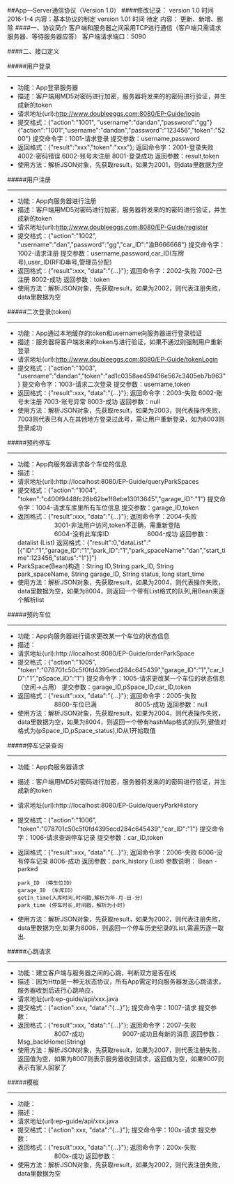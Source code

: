 ##App—Server通信协议（Version 1.0）
####修改记录：
	version 1.0  时间 2016-1-4 内容：基本协议的制定
    version 1.01 时间 待定 内容： 更新、新增、删除
####一、协议简介
	客户端和服务器之间采用TCP进行通信（客户端只需请求服务器、等待服务器应答）
	客户端请求端口：5090

####二、接口定义

#####用户登录
_ _ _

- 功能：App登录服务器
- 描述：客户端用MD5对密码进行加密，服务器将发来的的密码进行验证，并生成新的token
- 请求地址(url):http://www.doubleeggs.com:8080/EP-Guide/login
- 提交格式：{"action":"1001", "username":"dandan","password":"gg"}
  {"action":"1001","username":"dandan","password":"123456","token":"5200"}
  提交命令字：1001-请求登录
  提交参数：username,password
- 返回格式：{"result":"xxx","token":"xxx"};
  返回命令字：2001-登录失败  4002-密码错误
  6002-账号未注册  8001-登录成功
  返回参数：result,token
- 使用方法：解析JSON对象，先获取result，如果为2001，则data里数据为空

#####用户注册
_ _ _

- 功能：App向服务器进行注册
- 描述：客户端用MD5对密码进行加密，服务器将发来的的密码进行验证，并生成新的token
- 请求地址(url):http://www.doubleeggs.com:8080/EP-Guide/register
- 提交格式：{"action":"1002", "username":"dan","password":"gg","car_ID":"渝B666668"}
  提交命令字：1002-请求注册
  提交参数：username,password,car_ID(车牌号),user_ID(RFID串号,管理员分配)
- 返回格式：{"result":xxx, "data":"{…}"};
  返回命令字：2002-失败 7002-已注册 8002-成功
  返回参数：token
- 使用方法：解析JSON对象，先获取result，如果为2002，则代表注册失败，data里数据为空

#####二次登录(token)
_ _ _

- 功能：App通过本地缓存的token和username向服务器进行登录验证
- 描述：服务器将客户端发来的token与进行验证，如果不通过则强制用户重新登录
- 请求地址(url):http://www.doubleeggs.com:8080/EP-Guide/tokenLogin
- 提交格式：{"action":"1003", "username":"dandan","token":"ad1c0358ae459416e567c3405eb7b963"}
  提交命令字：1003-请求二次登录
  提交参数：username,token
- 返回格式：{"result":xxx, "data":"{…}"};
  返回命令字：2003-失败 6002-账号未注册
  7003-账号异常 8003-成功
  返回参数：null
- 使用方法：解析JSON对象，先获取result，如果为2003，则代表操作失败，7003则代表已有人在其他地方登录过此号，需让用户重新登录，如为8003则登录成功

#####预约停车
_ _ _

- 功能：App向服务器请求各个车位的信息
- 描述：
- 请求地址(url):http://localhost:8080/EP-Guide/queryParkSpaces
- 提交格式：{"action":"1004", "token":"c400f9448fc28b62be1f8ebe13013645","garage_ID":"1"}
  提交命令字：1004-请求车库里所有车位信息
  提交参数：garage_ID,token
- 返回格式：{"result":xxx, "data":"{…}"};
  返回命令字：2004-失败
  　　　　　　3001-非法用户访问,token不正确，需重新登陆
  　　　　　　6004-没有此车库ID
　　　　　　8004-成功
  返回参数：datalist (List<bean>)
  返回格式：{"result":0,"dataList":"[{\"ID\":\"1\",\"garage_ID\":\"1\",\"park_ID\":\"1\",\"park_spaceName\":\"dan\",\"start_time\":123456,\"status\":\"1\"}]"}
- ParkSpace(Bean)构造：String ID,String park_ID, String park_spaceName, String garage_ID, String status, long start_time
- 使用方法：解析JSON对象，先获取result，如果为2004，则代表操作失败，data里数据为空，如果为8004，则返回一个带有List<bean>格式的队列,用Bean来逐个解析list

#####预约车位
_ _ _

- 功能：App向服务器进行请求更改某一个车位的状态信息
- 描述：
- 请求地址(url):http://localhost:8080/EP-Guide/orderParkSpace
- 提交格式：{"action":"1005", "token":"078701c50c5f0fd4395ecd284c645439","garage_ID":"1","car_ID":"1","pSpace_ID":"1"}
  提交命令字：1005-请求更改某一个车位的状态信息（空闲->占用）
  提交参数：garage_ID,pSpace_ID,car_ID,token
- 返回格式：{"result":xxx, "data":"{…}"};
  返回命令字：2005-失败
　　　　　　8800-车位已满
　　　　　　8005-成功
  返回参数：null
- 使用方法：解析JSON对象，先获取result，如果为2004，则代表操作失败，data里数据为空，如果为8004，则返回一个带有hashMap格式的队列,键值对格式为(pSpace_ID,pSpace_status),ID从1开始取值

#####停车记录查询
_ _ _

- 功能：App向服务器请求
- 描述：客户端用MD5对密码进行加密，服务器将发来的的密码进行验证，并生成新的token
- 请求地址(url):http://localhost:8080/EP-Guide/queryParkHistory
- 提交格式：{"action":"1006", "token":"078701c50c5f0fd4395ecd284c645439","car_ID":"1"}
  提交命令字：1006-请求查询停车记录
  提交参数：car_ID,token
- 返回格式：{"result":xxx, "data":"{…}"};
  返回命令字：2006-失败 6006-没有停车记录 8006-成功
  返回参数：park_history (List<Bean>)
  参数说明：
  Bean - parked
	```
	park_ID （停车位ID）
	garage_ID （车库ID）
	getIn_time(入库时间,时间戳,解析为年-月-日-分)
	park_time (停车时长,时间戳，解析为小时)
	```

- 使用方法：解析JSON对象，先获取result，如果为2002，则代表注册失败，data里数据为空,如果为8006，则返回一个停车历史纪录的List,需遍历逐一取出.

#####心跳请求
_ _ _

- 功能：建立客户端与服务器之间的心跳，判断双方是否在线
- 描述：因为Http是一种无状态协议，所有App需定时向服务器发送心跳请求，服务器收到后进行心跳响应，
- 请求地址(url):ep-guide/api/xxx.java
- 提交格式：{"action":xxx, "data":"{...}"};
  提交命令字：1007-请求
  提交参数：
- 返回格式：{"result":xxx, "data":"{…}"};
  返回命令字：2007-失败
　　　　　　8007-成功
　　　　　　9007-成功且有新的消息
  返回参数：Msg_backHome(String)
- 使用方法：解析JSON对象，先获取result，如果为2007，则代表注册失败，返回值为空，如果为8007则表示服务器收到请求，返回值为空，如果9007则表示有家人回家了

#####模板
_ _ _

- 功能：
- 描述：
- 请求地址(url):ep-guide/api/xxx.java
- 提交格式：{"action":xxx, "data":"{...}"};
  提交命令字：100x-请求
  提交参数：
- 返回格式：{"result":xxx, "data":"{…}"};
  返回命令字：200x-失败
　　　　　　800x-成功
  返回参数：
- 使用方法：解析JSON对象，先获取result，如果为2002，则代表注册失败，data里数据为空